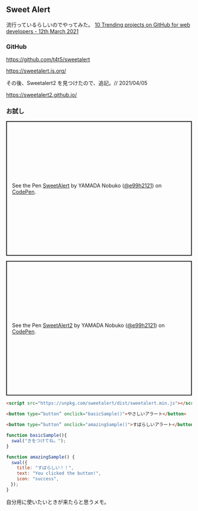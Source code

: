 ## Sweet Alert

流行っているらしいのでやってみた。
[10 Trending projects on GitHub for web developers - 12th March 2021](https://iainfreestone.hashnode.dev/10-trending-projects-on-github-for-web-developers-12th-march-2021)


### GitHub

https://github.com/t4t5/sweetalert


https://sweetalert.js.org/


その後、Sweetalert2 を見つけたので、追記。// 2021/04/05

https://sweetalert2.github.io/



### お試し
<p class="codepen" data-height="500" data-theme-id="light" data-default-tab="html,result" data-user="e99h2121" data-slug-hash="VwmgBYm" style="height: 365px; box-sizing: border-box; display: flex; align-items: center; justify-content: center; border: 2px solid; margin: 1em 0; padding: 1em;" data-pen-title="SweetAlert">
  <span>See the Pen <a href="https://codepen.io/e99h2121/pen/VwmgBYm">
  SweetAlert</a> by YAMADA Nobuko (<a href="https://codepen.io/e99h2121">@e99h2121</a>)
  on <a href="https://codepen.io">CodePen</a>.</span>
</p>
<script async src="https://cpwebassets.codepen.io/assets/embed/ei.js"></script>



<p class="codepen" data-height="700" data-theme-id="light" data-default-tab="js,result" data-user="e99h2121" data-slug-hash="bGgRLjR" style="height: 365px; box-sizing: border-box; display: flex; align-items: center; justify-content: center; border: 2px solid; margin: 1em 0; padding: 1em;" data-pen-title="SweetAlert2">
  <span>See the Pen <a href="https://codepen.io/e99h2121/pen/bGgRLjR">
  SweetAlert2</a> by YAMADA Nobuko (<a href="https://codepen.io/e99h2121">@e99h2121</a>)
  on <a href="https://codepen.io">CodePen</a>.</span>
</p>
<script async src="https://cpwebassets.codepen.io/assets/embed/ei.js"></script>

```html
<script src="https://unpkg.com/sweetalert/dist/sweetalert.min.js"></script>

<button type=“button” onclick="basicSample()">やさしいアラート</button>

<button type=“button” onclick="amazingSample()">すばらしいアラート</button>
```
```js
function basicSample(){
  swal("きをつけてね。");
}

function amazingSample() {
  swal({
    title: "すばらしい！！",
    text: "You clicked the button!",
    icon: "success",
　});
}
```

自分用に使いたいときが来たらと思うメモ。
